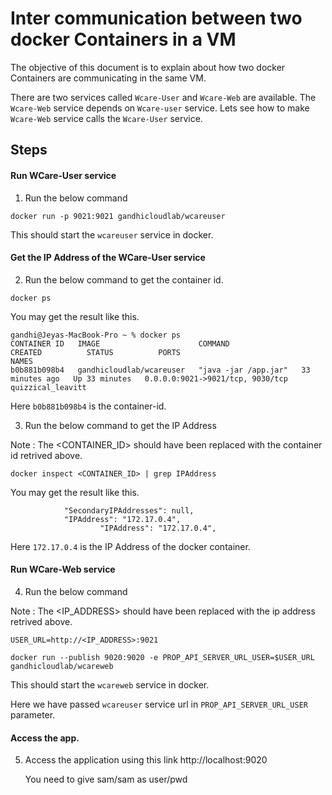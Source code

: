# Inter communication between two docker Containers in a VM

The objective of this document is to explain about how two docker Containers are communicating in the same VM.

There are two services called `Wcare-User` and `Wcare-Web` are available. The `Wcare-Web` service depends on `Wcare-user` service. Lets see how to make `Wcare-Web` service calls the `Wcare-User` service.

## Steps

#### Run WCare-User service

1. Run the below command

```
docker run -p 9021:9021 gandhicloudlab/wcareuser
```

This should start the `wcareuser` service in docker.

#### Get the IP Address of the WCare-User service

2. Run the below command to get the container id.

```
docker ps
```

You may get the result like this.

```
gandhi@Jeyas-MacBook-Pro ~ % docker ps
CONTAINER ID   IMAGE                      COMMAND                CREATED          STATUS          PORTS                              NAMES
b0b881b098b4   gandhicloudlab/wcareuser   "java -jar /app.jar"   33 minutes ago   Up 33 minutes   0.0.0.0:9021->9021/tcp, 9030/tcp   quizzical_leavitt
```

Here `b0b881b098b4` is the container-id.


3. Run the below command to get the IP Address

Note : The <CONTAINER_ID> should have been replaced with the container id retrived above.

```
docker inspect <CONTAINER_ID> | grep IPAddress
```

You may get the result like this.

```
            "SecondaryIPAddresses": null,
            "IPAddress": "172.17.0.4",
                    "IPAddress": "172.17.0.4",
```

Here `172.17.0.4` is the IP Address of the docker container.


#### Run WCare-Web service

4. Run the below command

Note : The <IP_ADDRESS> should have been replaced with the ip address retrived above.

```
USER_URL=http://<IP_ADDRESS>:9021

docker run --publish 9020:9020 -e PROP_API_SERVER_URL_USER=$USER_URL gandhicloudlab/wcareweb
```

This should start the `wcareweb` service in docker.

Here we have passed `wcareuser` service url in `PROP_API_SERVER_URL_USER` parameter.

#### Access the app.

5. Access the application using this link http://localhost:9020

    You need to give sam/sam as user/pwd



